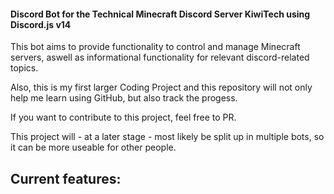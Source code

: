 #### Discord Bot for the Technical Minecraft Discord Server KiwiTech using Discord.js v14

This bot aims to provide functionality to control and manage Minecraft servers, aswell as informational functionality for relevant discord-related topics.

Also, this is my first larger Coding Project and this repository will not only help me learn using GitHub, but also track the progess.

If you want to contribute to this project, feel free to PR.

This project will - at a later stage - most likely be split up in multiple bots, so it can be more useable for other people.

## Current features:
